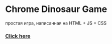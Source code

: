 # **Chrome Dinosaur Game**



простая игра, написанная на HTML + JS + CSS



### [Click here](https://mashassnvts.github.io/Chrome_dino_game/)

